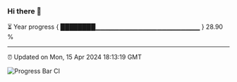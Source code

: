 ### Hi there 👋

⏳ Year progress { ████████▁▁▁▁▁▁▁▁▁▁▁▁▁▁▁▁▁▁▁▁▁▁ } 28.90 %

---

⏰ Updated on Mon, 15 Apr 2024 18:13:19 GMT

![Progress Bar CI](https://github.com/liununu/liununu/workflows/Progress%20Bar%20CI/badge.svg)
